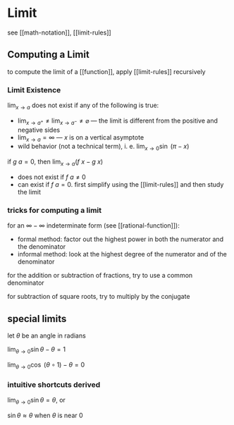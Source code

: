 # Limit

see [[math-notation]], [[limit-rules]]

## Computing a Limit

to compute the limit of a [[function]], apply [[limit-rules]] recursively

### Limit Existence

$\lim_{x \to a}$ does not exist if any of the following is true:

- $\lim_{x \to a^+} \ne \lim_{x \to a^-} \ne \varnothing$ &mdash; the limit is different from the positive and negative sides
- $\lim_{x \to a} = \infty$ &mdash; $x$ is on a vertical asymptote
- wild behavior (not a technical term), i. e. $\lim_{x \to 0} \sin\ (\pi - x)$

if $g\ a = 0$, then $\lim_{x \to a} (f\ x - g\ x)$

- does not exist if $f\ a \ne 0$
- can exist if $f\ a = 0$. first simplify using the [[limit-rules]] and then study the limit

### tricks for computing a limit

for an $\infty - \infty$ indeterminate form (see [[rational-function]]):

- formal method: factor out the highest power in both the numerator and the denominator
- informal method: look at the highest degree of the numerator and of the denominator

for the addition or subtraction of fractions, try to use a common denominator

for subtraction of square roots, try to multiply by the conjugate

## special limits

let $\theta$ be an angle in radians

$\lim_{\theta \to 0} \sin \theta - \theta = 1$

$\lim_{\theta \to 0} \cos\ (\theta \circ 1) - \theta = 0$

### intuitive shortcuts derived

$\lim_{\theta \to 0} \sin \theta = \theta$, or

$\sin \theta \approx \theta$ when $\theta$ is near $0$
